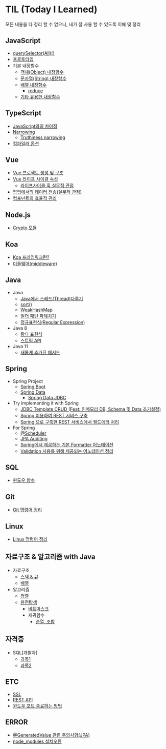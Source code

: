 # TIL (Today I Learned)
모든 내용을 다 정리 할 수 없으니, 내가 잘 사용 할 수 있도록 이해 및 정리

## JavaScript
+ [querySelector(All)()](javascript/querySelector(All).md)
+ [프로토타입](javascript/프로토타입.md)
+ 기본 내장함수
	+ [객체(Object) 내장함수](javascript/객체-내장함수.md)
  	+ [문자열(String) 내장함수](javascript/문자열-내장함수.md)
	+ [배열 내장함수](javascript/배열-내장함수.md)
		+ [reduce](javascript/array/reduce.md)
	+ [기타 유용한 내장함수](javascript/기타-유용한-내장함수.md)
	
## TypeScript
+ [JavaScript와의 차이점](typescript/javascript와의-차이점.md)
+ [Narrowing](typescript/Narrowing.md)
	+ [Truthiness narrowing](typescript/truthiness-narrowing.md)
 + [컴파일러 옵션](typescript/컴파일러-옵션.md)

## Vue
+ [Vue 프로젝트 생성 및 구조](vue/vue-프로젝트-생성-및-구조.md)
+ [Vue 라이프 사이클 속성](vue/vue-라이프-사이클-속성.md)
	+ [라이프사이클 훅 실무적 관점](vue/라이프사이클-훅-실무적-관점.md) 
+ [팝업에서의 데이터 전송(실무적 관점)](vue/팝업에서의-데이터-전송.md)
+ [컴포넌트의 효율적 관리](vue/컴포넌트의-효율적-관리.md)

## Node.js
+ [Crypto 모듈](nodejs/Crypto-모듈.md)

## Koa
+ [Koa 프레임워크란?](koa/koa-프레임워크란.md)
+ [미들웨어(middleware)](koa/middleware.md)

## Java
+ Java
	+ [Java에서 스레드(Thread)다루기](java/java/Java에서-Thread다루기.md)
	+ [sort()](java/java/sort().md)
	+ [WeakHashMap](java/java/WeakHashMap.md)
	+ [빌더 패턴 파헤치기](java/java/빌더-패턴.md)
	+ [정규표현식(Regular Expression)](java/java/patternMatching.md)
+ Java 8
	+ [람다 표현식](java/java8/람다-표현식.md)
	+ [스트림 API](java/java8/스트림-API.md)
+ Java 11
	+ [새롭게 추가된 메서드](java/java11/새롭게-추가된-메서드.md)

## Spring
+ Spring Project
	+ [Spring Boot](spring/springBoot.md)
	+ [Spring Data](spring/springData.md)
		+ [Spring Data JDBC](spring/springData/springDataJdbc.md)
+ Try implementing it with Spring
	+ [JDBC Template CRUD (Feat: 인메모리 DB, Schema 및 Data 초기설정)](withForSpring/JDBC-Template-CRUD(Feat-인메모리-DB-Schema-및-Data-초기설정).md)
	+ [Spring 이용하여 REST 서비스 구축](withForSpring/스프링-이용하여-REST-서비스-구축.md)
	+ [Spring 으로 구축한 REST 서비스에서 필드에러 처리](withForSpring/스프링으로-구축한-REST-서비스에서-필드에러-처리.md)
+ For Spring
	+ [@Scheduler](withForSpring/@Scheduler.md)
	+ [JPA Auditing](withForSpring/JPA-Auditing.md)
	+ [Spring에서 제공하는 기본 Formatter 어노테이션](withForSpring/스프링에서-제공하는-기본-Formatter-어노테이션.md)
	+ [Validation 사용를 위해 제공되는 어노테이션 정리](withForSpring/Validation-사용을-위해-제공되는-어노테이션-정리.md)

## SQL
+ [윈도우 함수](sql/윈도우-함수.md)

## Git
+ [Git 명령어 정리](git/git.md)

## Linux
+ [Linux 명령어 정리](linux/linux.md)

## 자료구조 & 알고리즘 with Java
+ 자료구조
	+ [스택 & 큐](csKnowledge/dataStructure/stack%26queue.md)
	+ [배열](csKnowledge/dataStructure/배열.md)
+ 알고리즘
	+ [정렬](csKnowledge/algorithm/sorting.md)
	+ [완전탐색](csKnowledge/algorithm/brute-force-search.md)
		+ [비트마스크](csKnowledge/algorithm/bruteForceSearch/bitmask.md)
		+ 재귀함수
			+ [순열, 조합](csKnowledge/algorithm/bruteForceSearch/recursiveFunction/permutaion%26combination.md)
		<!--+ [그래프 탐색 기법 DFS, BFS]()-->
	
## 자격증
+ SQL[개발자]
	+ [과목1](qualifications/sqld/subject1.md)
 	+ [과목2](qualifications/sqld/subject2.md) 

## ETC
+ [SSL](etc/ssl.md)
+ [REST API](etc/restApi.md)
+ [윈도우 포트 종료하는 방법](etc/윈도우-포트-종료하는-방법.md)

## ERROR
+ [@GeneratedValue 관련 주의사항(JPA)](error/@GeneratedValue-관련-주의사항.md)
+ [node_modules 설치오류](error/node_modules-설치오류.md)


